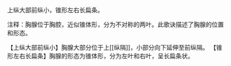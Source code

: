 上纵大部前纵小，锥形左右长扁条。

注释：胸腺位于胸腔，近似锥体形，分为不对称的两叶。此歌诀描述了胸腺的位置和形态。

【上纵大部前纵小】胸腺大部分位于上[[纵隔]]，小部分向下延伸至前纵隔。
【锥形左右长扁条】胸腺的形态为锥体形，分为左叶和右叶，呈长扁条状。